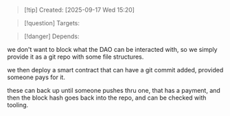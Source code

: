 
>[!tip] Created: [2025-09-17 Wed 15:20]

>[!question] Targets: 

>[!danger] Depends: 

we don't want to block what the DAO can be interacted with, so we simply provide it as a git repo with some file structures.

we then deploy a smart contract that can have a git commit added, provided someone pays for it.

these can back up until someone pushes thru one, that has a payment, and then the block hash goes back into the repo, and can be checked with tooling.
